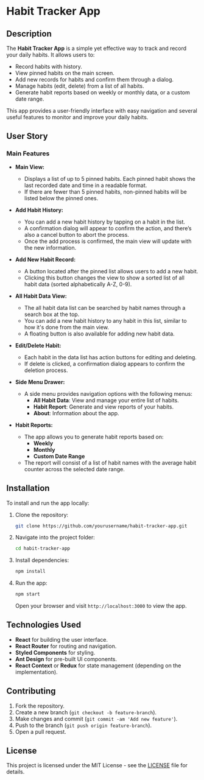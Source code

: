 # Habit Tracker App

## Description

The **Habit Tracker App** is a simple yet effective way to track and record your daily habits. It allows users to:
- Record habits with history.
- View pinned habits on the main screen.
- Add new records for habits and confirm them through a dialog.
- Manage habits (edit, delete) from a list of all habits.
- Generate habit reports based on weekly or monthly data, or a custom date range.
  
This app provides a user-friendly interface with easy navigation and several useful features to monitor and improve your daily habits.

## User Story

### Main Features
- **Main View:**
  - Displays a list of up to 5 pinned habits. Each pinned habit shows the last recorded date and time in a readable format.
  - If there are fewer than 5 pinned habits, non-pinned habits will be listed below the pinned ones.
  
- **Add Habit History:**
  - You can add a new habit history by tapping on a habit in the list. 
  - A confirmation dialog will appear to confirm the action, and there’s also a cancel button to abort the process.
  - Once the add process is confirmed, the main view will update with the new information.

- **Add New Habit Record:**
  - A button located after the pinned list allows users to add a new habit.
  - Clicking this button changes the view to show a sorted list of all habit data (sorted alphabetically A-Z, 0-9).
  
- **All Habit Data View:**
  - The all habit data list can be searched by habit names through a search box at the top.
  - You can add a new habit history to any habit in this list, similar to how it's done from the main view.
  - A floating button is also available for adding new habit data.

- **Edit/Delete Habit:**
  - Each habit in the data list has action buttons for editing and deleting.
  - If delete is clicked, a confirmation dialog appears to confirm the deletion process.
  
- **Side Menu Drawer:**
  - A side menu provides navigation options with the following menus:
    - **All Habit Data**: View and manage your entire list of habits.
    - **Habit Report**: Generate and view reports of your habits.
    - **About**: Information about the app.
  
- **Habit Reports:**
  - The app allows you to generate habit reports based on:
    - **Weekly**
    - **Monthly**
    - **Custom Date Range**
  - The report will consist of a list of habit names with the average habit counter across the selected date range.

## Installation

To install and run the app locally:

1. Clone the repository:
    ```bash
    git clone https://github.com/yourusername/habit-tracker-app.git
    ```
2. Navigate into the project folder:
    ```bash
    cd habit-tracker-app
    ```
3. Install dependencies:
    ```bash
    npm install
    ```
4. Run the app:
    ```bash
    npm start
    ```
   Open your browser and visit `http://localhost:3000` to view the app.

## Technologies Used

- **React** for building the user interface.
- **React Router** for routing and navigation.
- **Styled Components** for styling.
- **Ant Design** for pre-built UI components.
- **React Context** or **Redux** for state management (depending on the implementation).
  
## Contributing

1. Fork the repository.
2. Create a new branch (`git checkout -b feature-branch`).
3. Make changes and commit (`git commit -am 'Add new feature'`).
4. Push to the branch (`git push origin feature-branch`).
5. Open a pull request.

## License

This project is licensed under the MIT License - see the [LICENSE](LICENSE) file for details.
